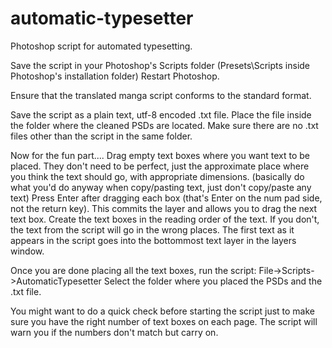 # automatic-typesetter
Photoshop script for automated typesetting.

Save the script in your Photoshop's Scripts folder (Presets\Scripts inside Photoshop's installation folder)
Restart Photoshop.

Ensure that the translated manga script conforms to the standard format.

Save the script as a plain text, utf-8 encoded .txt file.
Place the file inside the folder where the cleaned PSDs are located. Make sure there are no .txt files other than the script in the same folder.

Now for the fun part....
Drag empty text boxes where you want text to be placed. They don't need to be perfect, just the approximate place where you think the text should go, with appropriate dimensions. (basically do what you'd do anyway when copy/pasting text, just don't copy/paste any text)
Press Enter after dragging each box (that's Enter on the num pad side, not the return key). This commits the layer and allows you to drag the next text box.
Create the text boxes in the reading order of the text. If you don't, the text from the script will go in the wrong places. The first text as it appears in the script goes into the bottommost text layer in the layers window.

Once you are done placing all the text boxes, run the script:
File->Scripts->AutomaticTypesetter
Select the folder where you placed the PSDs and the .txt file. 

You might want to do a quick check before starting the script just to make sure you have the right number of text boxes on each page. The script will warn you if the numbers don't match but carry on.
